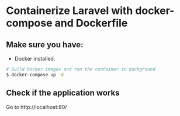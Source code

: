 # Containerize Laravel with docker-compose and Dockerfile

## Make sure you have:
 - Docker installed.

```bash
# Build Docker images and run the container in background
$ docker-compose up -d
```

## Check if the application works

Go to http://localhost:80/